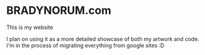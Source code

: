 # BRADYNORUM.com
This is my website

I plan on using it as a more detailed showcase of both my artwork and code.
I'm in the process of migrating everything from google sites :D
